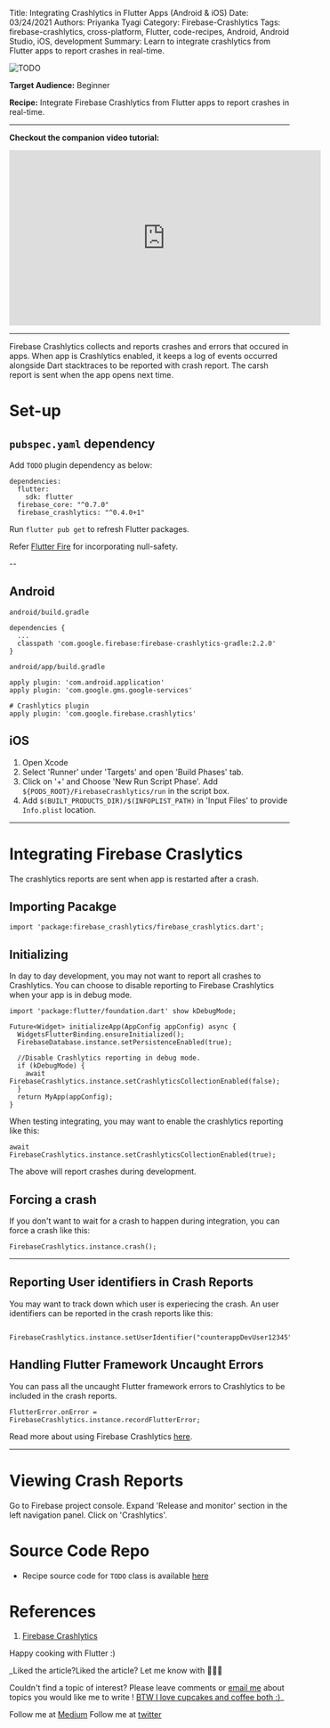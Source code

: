 Title: Integrating Crashlytics in Flutter Apps (Android & iOS)
Date: 03/24/2021
Authors: Priyanka Tyagi
Category: Firebase-Crashlytics
Tags: firebase-crashlytics, cross-platform, Flutter, code-recipes, Android, Android Studio, iOS, development
Summary: Learn to integrate crashlytics from Flutter apps to report crashes in real-time.

![TODO]({attach}../../images/flutter/TODO.jpg)

**Target Audience:** Beginner

**Recipe:** Integrate Firebase Crashlytics from Flutter apps to report crashes in real-time.

---

**Checkout the companion video tutorial:**
<iframe width="560" height="315" src="https://www.youtube.com/embed/TODO" frameborder="0" allow="accelerometer; autoplay; encrypted-media; gyroscope; picture-in-picture" allowfullscreen></iframe>

---

Firebase Crashlytics collects and reports crashes and errors that occured in apps. When app is Crashlytics enabled, it keeps a log of events occurred alongside Dart stacktraces to be reported with crash report. The carsh report is sent when the app opens next time.

# Set-up

## `pubspec.yaml` dependency

Add `TODO` plugin dependency as below:

```
dependencies:
  flutter:
    sdk: flutter
  firebase_core: "^0.7.0"
  firebase_crashlytics: "^0.4.0+1"

```

Run `flutter pub get` to refresh Flutter packages.

Refer [Flutter Fire](https://firebase.flutter.dev/docs/crashlytics/overview#1-add-dependency) for incorporating null-safety.

--

## Android

`android/build.gradle`
```
dependencies {
  ...
  classpath 'com.google.firebase:firebase-crashlytics-gradle:2.2.0'
}

```

`android/app/build.gradle`
```
apply plugin: 'com.android.application'
apply plugin: 'com.google.gms.google-services'

# Crashlytics plugin
apply plugin: 'com.google.firebase.crashlytics'
```

## iOS

1. Open Xcode
2. Select 'Runner' under 'Targets' and open 'Build Phases' tab.
3. Click on '+' and Choose 'New Run Script Phase'. Add `${PODS_ROOT}/FirebaseCrashlytics/run` in the script box.
4. Add `$(BUILT_PRODUCTS_DIR)/$(INFOPLIST_PATH)` in 'Input Files' to provide `Info.plist` location.

---

# Integrating Firebase Craslytics 

The crashlytics reports are sent when app is restarted after a crash.

## Importing Pacakge
```
import 'package:firebase_crashlytics/firebase_crashlytics.dart';
```

## Initializing
In day to day development, you may not want to report all crashes to Crashlytics. You can choose to disable reporting to Firebase Crashlytics when your app is in debug mode.

```
import 'package:flutter/foundation.dart' show kDebugMode;

Future<Widget> initializeApp(AppConfig appConfig) async {
  WidgetsFlutterBinding.ensureInitialized();
  FirebaseDatabase.instance.setPersistenceEnabled(true);

  //Disable Crashlytics reporting in debug mode.
  if (kDebugMode) {
    await FirebaseCrashlytics.instance.setCrashlyticsCollectionEnabled(false);
  }
  return MyApp(appConfig);
}
```

When testing integrating, you may want to enable the crashlytics reporting like this:
```
await FirebaseCrashlytics.instance.setCrashlyticsCollectionEnabled(true);
```
The above will report crashes during development.

## Forcing a crash
If you don't want to wait for a crash to happen during integration, you can force a crash like this:
```
FirebaseCrashlytics.instance.crash();
```
---

## Reporting User identifiers in Crash Reports
You may want to track down which user is experiecing the crash. An user identifiers  can be reported in the crash reports like this:
```
  FirebaseCrashlytics.instance.setUserIdentifier("counterappDevUser12345");
```

## Handling Flutter Framework Uncaught Errors

You can pass all the uncaught Flutter framework errors to Crashlytics to be included in the crash reports.
```
FlutterError.onError = FirebaseCrashlytics.instance.recordFlutterError;
```
Read more about using Firebase Crashlytics [here](https://firebase.flutter.dev/docs/crashlytics/usage).

---

# Viewing Crash Reports

Go to Firebase project console. Expand 'Release and monitor' section in the left navigation panel. Click on 'Crashlytics'.

# Source Code Repo

* Recipe source code for `TODO` class is available [here](https://github.com/ptyagicodecamp/flutter_cookbook/blob/widgets-code/flutter_widgets/lib/todo.dart)


# References
1. [Firebase Crashlytics](https://firebase.flutter.dev/docs/crashlytics/overview)

Happy cooking with Flutter :)

_Liked the article?Liked the article? Let me know with 👏👏👏

Couldn't find a topic of interest? Please leave comments or [email me](mailto:ptyagicodecamp@gmail.com) about topics you would like me to write !
[BTW I love cupcakes and coffee both :)](https://www.paypal.me/pritya)_

Follow me at [Medium](https://medium.com/@ptyagicodecamp)
Follow me at [twitter](https://twitter.com/ptyagi13)
